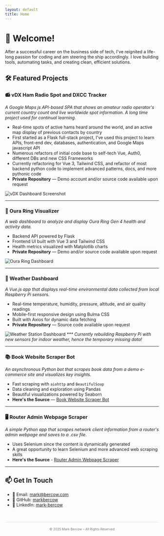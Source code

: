 ```yaml
---
layout: default
title: Home
---
```


# 👋 Welcome!

After a successful career on the business side of tech, I've reignited a life-long passion for coding and am steering the ship accordingly. I love building tools, automating tasks, and creating clean, efficient solutions.

## 🛠️ Featured Projects

### 📻 vDX Ham Radio Spot and DXCC Tracker
_A Google Maps js API-based SPA that shows an amateur radio operator's current country count and live worldwide spot information. A long time project used for continual learning._

- Real-time spots of active hams heard around the world, and an active map display of previous contacts by country
- First started as a Flask full-stack project, I've used this project to learn APIs, front-end dev, databases, authentication, and Google Maps javascript API
- Numerous refactors of initial code base to self-tech Vue, Auth0, different DBs and new CSS Frameworks
- Currently refactoring for Vue 3, Tailwind CSS, and refactor of most backend python code to implement advanced patterns, docs, and more pythonic code
- **Private Repository** — Demo account and/or source code available upon request

![vDX Dashboard Screenshot](/assets/images/vdx-spots.png)

---
### 🧠 Oura Ring Visualizer
_A web dashboard to analyze and display Oura Ring Gen 4 health and activity data._

- Backend API powered by Flask
- Frontend UI built with Vue 3 and Tailwind CSS
- Health metrics visualized with Matplotlib charts
- **Private Repository** — Demo and/or source code available upon request

![Oura Ring Dashboard](/assets/images/oura-dashboard.png)

---

### 📡 Weather Dashboard
_A Vue.js app that displays real-time environmental data collected from local Raspberry Pi sensors._

- Real-time temperature, humidity, pressure, altitude, and air quality readings
- Mobile-first responsive design using Bulma CSS
- Built with Axios for dynamic data fetching
- **Private Repository** — Source code available upon request

![Weather Station Dashboard](/assets/images/weather-station.png)
_*** Currently rebuilding Raspberry Pi with new sensors for indoor weather, hence the temporary missing data!_

---

### 📚 Book Website Scraper Bot
_An asynchronous Python bot that scrapes book data from a demo e-commerce site and visualizes key insights._

- Fast scraping with `aiohttp` and `BeautifulSoup`
- Data cleaning and exploration using Pandas
- Beautiful visualizations powered by Seaborn
- **Here's the Source** — <a href="https://github.com/markbercow/booksite-scraper-bot.git" target="_blank" rel="noopener noreferrer">Book Website Scraper Bot</a>

---

### 🖥️ Router Admin Webpage Scraper
_A simple Python app that scrapes network client information from a router's admin webpage and saves to a .csv file._

- Uses Selenium since the content is dynamically generated
- A great opportunity to learn Selenium and more advanced web scraping skills
- **Here's the Source** - <a href="https://github.com/markbercow/router-scrape.git" target="_blank" rel="noopener noreferrer">Router Admin Webpage Scraper</a>

---

## 📫 Get In Touch

- 📧 Email: [mark@bercow.com](mailto:mark@bercow.com)
- 🐙 GitHub: [markbercow](https://github.com/markbercow)
- 💼 LinkedIn: [mark-bercow](https://linkedin.com/in/mark-bercow)

<footer style="text-align: center; font-size: 0.75em; margin-top: 3rem; padding-top: 1rem; border-top: 1px solid #ddd; color: #777;">
  © 2025 Mark Bercow – All Rights Reserved
</footer>

